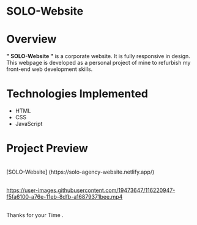 # SOLO-Website

<h1> Overview </h1> 

**" SOLO-Website "** is a corporate website. It is fully responsive in design. This webpage is developed as a personal project of mine to refurbish my front-end web development skills.

<h1>Technologies Implemented</h1> 

- HTML
- CSS
- JavaScript


<h1> Project Preview </h1> 
<br>
[SOLO-Website] (https://solo-agency-website.netlify.app/)
<br>
<br>

https://user-images.githubusercontent.com/19473647/116220947-f5fa6100-a76e-11eb-8dfb-a16879371bee.mp4

<br>
Thanks for your Time .
